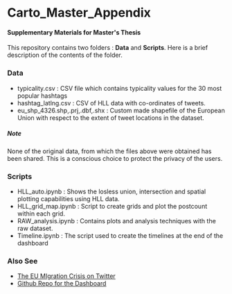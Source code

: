 # Carto_Master_Appendix
#### Supplementary Materials for Master's Thesis

This repository contains two folders : **Data** and **Scripts**. 
Here is a brief description of the contents of the folder.

### Data
  - typicality.csv : CSV file which contains typicality values for the 30 most popular hashtags 
  - hashtag_latlng.csv : CSV of HLL data with co-ordinates of tweets. 
  - eu_shp_4326.shp,.prj,.dbf,.shx : Custom made shapefile of the European Union with respect to the extent of tweet locations in the dataset.


##### Note
None of the original data, from which the files above were obtained has been shared. This is a conscious choice to protect the privacy of the users. 

### Scripts
  - HLL_auto.ipynb : Shows the losless union, intersection and spatial plotting capabilities using HLL data.
  - HLL_grid_map.ipynb : Script to create grids and plot the postcount within each grid.
  - RAW_analysis.ipynb : Contains plots and analysis techniques with the raw dataset. 
  - Timeline.ipynb : The script used to create the timelines at the end of the dashboard
  
### Also See

  * [The EU MIgration Crisis on Twitter](https://share.streamlit.io/thecount11/thesis_dashboard_1/eva_feedback/main.py)
  * [Github Repo for the Dashboard](https://github.com/TheCount11/Thesis_dashboard)
  
  

